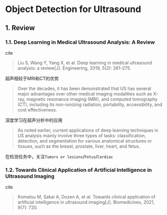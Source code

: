 # Object Detection for Ultrasound

## 1. Review

### 1.1. Deep Learning in Medical Ultrasound Analysis: A Review

cite

> Liu S, Wang Y, Yang X, et al. Deep learning in medical ultrasound analysis: a review[J]. Engineering, 2019, 5(2): 261-275.

超声相较于MRI和CT的优势

> Over the decades, it has been demonstrated that US has several major advantages over other medical imaging modalities such as X-ray, magnetic resonance imaging (MRI), and computed tomography (CT), including its non-ionizing radiation, portability, accessibility, and cost effectiveness.

深度学习在超声分析中的应用

> As noted earlier, current applications of deep learning techniques in US analysis mainly involve three types of tasks: classification, detection, and segmentation for various anatomical structures or tissues, such as the breast, prostate, liver, heart, and fetus.

在检测任务中，关注``Tumors or lesions``/``Fetus``/``Cardiac``

### 1.2. Towards Clinical Application of Artificial Intelligence in Ultrasound Imaging

cite

> Komatsu M, Sakai A, Dozen A, et al. Towards clinical application of artificial intelligence in ultrasound imaging[J]. Biomedicines, 2021, 9(7): 720.

